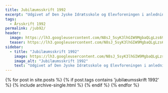 ```yaml
---
title: Jubilæumsskrift 1992
excerpt: "Udgivet af Den Jyske Idrætsskole og Elevforeningen i anledning af Den Jyske Idrætsskoles 50 års jubilæum."
tags:
  - Årsskrift 1992
permalink: /jub92/
header:
  image: https://lh3.googleusercontent.com/N8sJ_5syK3lhGIW9MgbaQLgLzs692pOoEWgxDKO6mcDbbLZrJqTaq1jiceOX8LtHnhrsCZMmJstVyg6dnu-kpeA8cFUm51bxzyI3Sxo3MPNn5WDPnNk93iMhlGwIyEWDuJOYMXNO98s
  teaser: https://lh3.googleusercontent.com/N8sJ_5syK3lhGIW9MgbaQLgLzs692pOoEWgxDKO6mcDbbLZrJqTaq1jiceOX8LtHnhrsCZMmJstVyg6dnu-kpeA8cFUm51bxzyI3Sxo3MPNn5WDPnNk93iMhlGwIyEWDuJOYMXNO98s
sidebar:
  - title: "Jubilæumsskrift 1992"
    image: https://lh3.googleusercontent.com/N8sJ_5syK3lhGIW9MgbaQLgLzs692pOoEWgxDKO6mcDbbLZrJqTaq1jiceOX8LtHnhrsCZMmJstVyg6dnu-kpeA8cFUm51bxzyI3Sxo3MPNn5WDPnNk93iMhlGwIyEWDuJOYMXNO98s
    image_alt: "Jubilæumsskrift 1992"
    text: "Udgivet af Den Jyske Idrætsskole og Elevforeningen i anledning af Den Jyske Idrætsskoles 50 års jubilæum."
---
```


<div class="grid__wrapper">
  {% for post in site.posts %}
    {% if post.tags contains 'jubilæumsskrift 1992' %}
      {% include archive-single.html %}
    {% endif %}
  {% endfor %}
</div>
